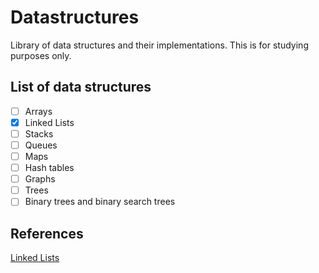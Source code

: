 # Datastructures
Library of data structures and their implementations. This is for studying purposes only. 

## List of data structures

- [ ] Arrays
- [x] Linked Lists
- [ ] Stacks
- [ ] Queues
- [ ] Maps
- [ ] Hash tables
- [ ] Graphs
- [ ] Trees
- [ ] Binary trees and binary search trees

## References

[Linked Lists](https://www.youtube.com/watch?v=gJjPWA8wpQg)
